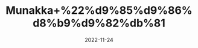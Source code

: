 ---
title: 'Munakka+%22%d9%85%d9%86%d8%b9%d9%82%db%81'
date: '2022-11-24' 
metatag: '' 
inventory: '0' 
draft: false 
# meta description 
shortDescripton: 'Dry+Resins%22++Munakka+may+help+lower+blood+pressure+and+blood+sugar+levels+resulting+in+a+lower+risk+of+heart+disease.'
description: 'Dry+Fruit+%da%88%d8%b1%d8%a7%d8%a6%db%8c+%d9%81%d8%b1%d9%88%d8%aa'
longdescription: ''
tags: ''
brand: ''
subCategory: ''
unit: '250 gm-Pk'
sellCount: '0'
featured: False
# product Price
price: '300.0'
# Product Short Description
shortDescription: 'Dry+Resins%22++Munakka+may+help+lower+blood+pressure+and+blood+sugar+levels+resulting+in+a+lower+risk+of+heart+disease.'
productID: '234BCCDF-0139-ED11-9968-005056B3A416'
type: 'products'
category: 'Dry+Fruit+%da%88%d8%b1%d8%a7%d8%a6%db%8c+%d9%81%d8%b1%d9%88%d8%aa' 
thumnailproduct: 'https://eraconnect.blob.core.windows.net/product-images/aminsaddiquidawakhana/fc46c8d5-f710-43b7-9ca9-f783249b0495.webp' 
images:
  - image: 'https://eraconnect.blob.core.windows.net/product-images/aminsaddiquidawakhana/fc46c8d5-f710-43b7-9ca9-f783249b0495.webp'  
Variants:
---